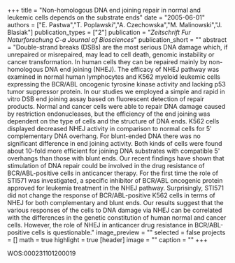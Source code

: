 +++
title = "Non-homologous DNA end joining repair in normal and leukemic cells depends on the substrate ends"
date = "2005-06-01"
authors = ["E. Pastwa","T. Poplawski","A. Czechowska","M. Malinowski","J. Blasiak"]
publication_types = ["2"]
publication = "_Zeitschrift Fur Naturforschung C-a Journal of Biosciences_"
publication_short = ""
abstract = "Double-strand breaks (DSBs) are the most serious DNA damage which, if unrepaired or misrepaired, may lead to cell death, genomic instability or cancer transformation. In human cells they can be repaired mainly by non-homologous DNA end joining (NHEJ). The efficacy of NHEJ pathway was examined in normal human lymphocytes and K562 myeloid leukemic cells expressing the BCR/ABL oncogenic tyrosine kinase activity and lacking p53 tumor suppressor protein. In our studies we employed a simple and rapid in vitro DSB end joining assay based on fluorescent detection of repair products. Normal and cancer cells were able to repair DNA damage caused by restriction endonucleases, but the efficiency of the end joining was dependent on the type of cells and the structure of DNA ends. K562 cells displayed decreased NHEJ activity in comparison to normal cells for 5' complementary DNA overhang. For blunt-ended DNA there was no significant difference in end joining activity. Both kinds of cells were found about 10-fold more efficient for joining DNA substrates with compatible 5' overhangs than those with blunt ends. Our recent findings have shown that stimulation of DNA repair could be involved in the drug resistance of BCR/ABL-positive cells in anticancer therapy. For the first time the role of STI571 was investigated, a specific inhibitor of BCR/ABL oncogenic protein approved for leukemia treatment in the NHEJ pathway. Surprisingly, STI571 did not change the response of BCR/ABL-positive K562 cells in terms of NHEJ for both complementary and blunt ends. Our results suggest that the various responses of the cells to DNA damage via NHEJ can be correlated with the differences in the genetic constitution of human normal and cancer cells. However, the role of NHEJ in anticancer drug resistance in BCR/ABL-positive cells is questionable."
image_preview = ""
selected = false
projects = []
math = true
highlight = true
[header]
image = ""
caption = ""
+++

WOS:000231101200019
